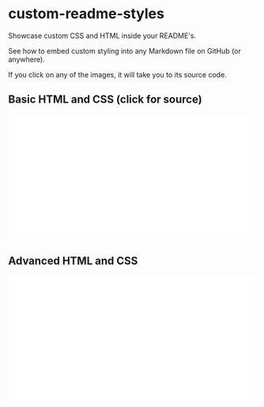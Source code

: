 # custom-readme-styles

Showcase custom CSS and HTML inside your README's.

See how to embed custom styling into any Markdown file on GitHub (or anywhere).

If you click on any of the images, it will take you to its source code.

## Basic HTML and CSS (click for source)

[![Basic hello](hello-basic.svg)](https://github.com/nikolalsvk/custom-readme-styles/blame/main/hello-basic.svg)

## Advanced HTML and CSS

[![Complex hello](hello-complex.svg)](https://github.com/nikolalsvk/custom-readme-styles/blame/main/hello-complex.svg)
